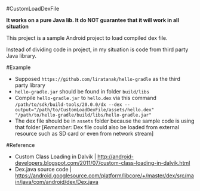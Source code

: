 #CustomLoadDexFile

**It works on a pure Java lib. It do NOT guarantee that it will work in all situation**

This project is a sample Android project  to load compiled dex file.

Instead of dividing code in project, in my situation is code from third party Java library.

#Example

- Supposed `https://github.com/liratanak/hello-gradle` as the third party library
- `hello-gradle.jar` should be found in folder `build/libs`
- Compile `hello-gradle.jar` to `hello.dex` via this command `/path/to/sdk/build-tools/20.0.0/dx --dex --output="/path/to/CustomLoadDexFile/assets/hello.dex" "/path/to/hello-gradle/build/libs/hello-gradle.jar"`
- The dex file should be in `assets` folder because the sample code is using that folder [_Remember_: Dex file could also be loaded from external resource such as SD card or even from network stream]


#Reference
- Custom Class Loading in Dalvik | http://android-developers.blogspot.com/2011/07/custom-class-loading-in-dalvik.html
- Dex.java source code | https://android.googlesource.com/platform/libcore/+/master/dex/src/main/java/com/android/dex/Dex.java